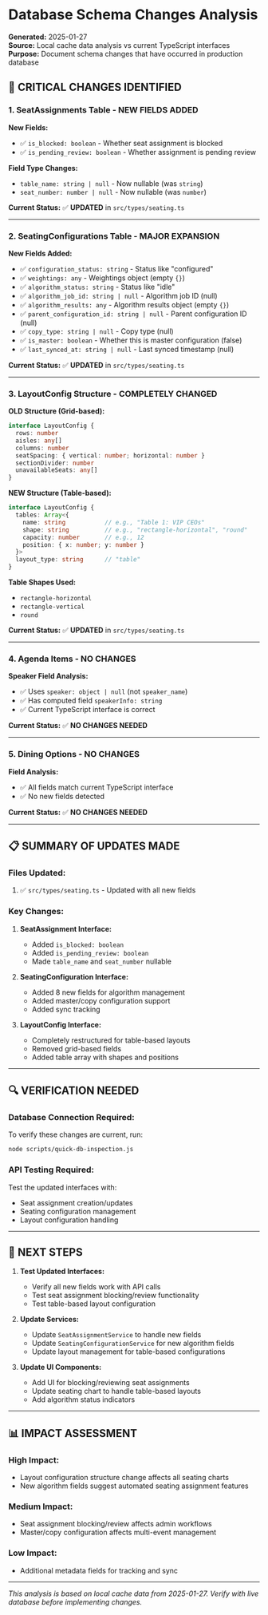 # Database Schema Changes Analysis

**Generated:** 2025-01-27  
**Source:** Local cache data analysis vs current TypeScript interfaces  
**Purpose:** Document schema changes that have occurred in production database

## 🚨 **CRITICAL CHANGES IDENTIFIED**

### **1. SeatAssignments Table - NEW FIELDS ADDED**

**New Fields:**
- ✅ `is_blocked: boolean` - Whether seat assignment is blocked
- ✅ `is_pending_review: boolean` - Whether assignment is pending review

**Field Type Changes:**
- `table_name: string | null` - Now nullable (was `string`)
- `seat_number: number | null` - Now nullable (was `number`)

**Current Status:** ✅ **UPDATED** in `src/types/seating.ts`

---

### **2. SeatingConfigurations Table - MAJOR EXPANSION**

**New Fields Added:**
- ✅ `configuration_status: string` - Status like "configured"
- ✅ `weightings: any` - Weightings object (empty `{}`)
- ✅ `algorithm_status: string` - Status like "idle"
- ✅ `algorithm_job_id: string | null` - Algorithm job ID (null)
- ✅ `algorithm_results: any` - Algorithm results object (empty `{}`)
- ✅ `parent_configuration_id: string | null` - Parent configuration ID (null)
- ✅ `copy_type: string | null` - Copy type (null)
- ✅ `is_master: boolean` - Whether this is master configuration (false)
- ✅ `last_synced_at: string | null` - Last synced timestamp (null)

**Current Status:** ✅ **UPDATED** in `src/types/seating.ts`

---

### **3. LayoutConfig Structure - COMPLETELY CHANGED**

**OLD Structure (Grid-based):**
```typescript
interface LayoutConfig {
  rows: number
  aisles: any[]
  columns: number
  seatSpacing: { vertical: number; horizontal: number }
  sectionDivider: number
  unavailableSeats: any[]
}
```

**NEW Structure (Table-based):**
```typescript
interface LayoutConfig {
  tables: Array<{
    name: string           // e.g., "Table 1: VIP CEOs"
    shape: string          // e.g., "rectangle-horizontal", "round"
    capacity: number       // e.g., 12
    position: { x: number; y: number }
  }>
  layout_type: string      // "table"
}
```

**Table Shapes Used:**
- `rectangle-horizontal`
- `rectangle-vertical`
- `round`

**Current Status:** ✅ **UPDATED** in `src/types/seating.ts`

---

### **4. Agenda Items - NO CHANGES**

**Speaker Field Analysis:**
- ✅ Uses `speaker: object | null` (not `speaker_name`)
- ✅ Has computed field `speakerInfo: string`
- ✅ Current TypeScript interface is correct

**Current Status:** ✅ **NO CHANGES NEEDED**

---

### **5. Dining Options - NO CHANGES**

**Field Analysis:**
- ✅ All fields match current TypeScript interface
- ✅ No new fields detected

**Current Status:** ✅ **NO CHANGES NEEDED**

---

## 📋 **SUMMARY OF UPDATES MADE**

### **Files Updated:**
1. ✅ `src/types/seating.ts` - Updated with all new fields

### **Key Changes:**
1. **SeatAssignment Interface:**
   - Added `is_blocked: boolean`
   - Added `is_pending_review: boolean`
   - Made `table_name` and `seat_number` nullable

2. **SeatingConfiguration Interface:**
   - Added 8 new fields for algorithm management
   - Added master/copy configuration support
   - Added sync tracking

3. **LayoutConfig Interface:**
   - Completely restructured for table-based layouts
   - Removed grid-based fields
   - Added table array with shapes and positions

---

## 🔍 **VERIFICATION NEEDED**

### **Database Connection Required:**
To verify these changes are current, run:
```bash
node scripts/quick-db-inspection.js
```

### **API Testing Required:**
Test the updated interfaces with:
- Seat assignment creation/updates
- Seating configuration management
- Layout configuration handling

---

## 🚀 **NEXT STEPS**

1. **Test Updated Interfaces:**
   - Verify all new fields work with API calls
   - Test seat assignment blocking/review functionality
   - Test table-based layout configuration

2. **Update Services:**
   - Update `SeatAssignmentService` to handle new fields
   - Update `SeatingConfigurationService` for new algorithm fields
   - Update layout management for table-based configurations

3. **Update UI Components:**
   - Add UI for blocking/reviewing seat assignments
   - Update seating chart to handle table-based layouts
   - Add algorithm status indicators

---

## 📊 **IMPACT ASSESSMENT**

### **High Impact:**
- Layout configuration structure change affects all seating charts
- New algorithm fields suggest automated seating assignment features

### **Medium Impact:**
- Seat assignment blocking/review affects admin workflows
- Master/copy configuration affects multi-event management

### **Low Impact:**
- Additional metadata fields for tracking and sync

---

*This analysis is based on local cache data from 2025-01-27. Verify with live database before implementing changes.*
